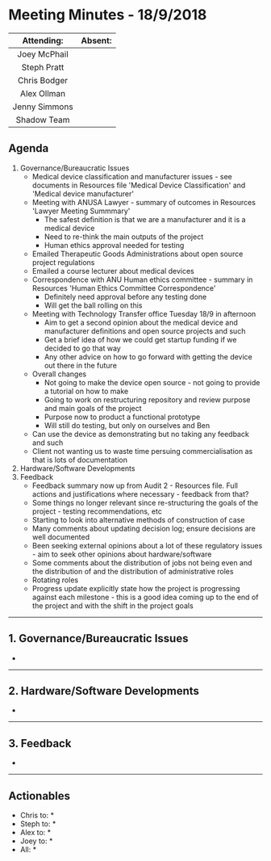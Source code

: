 # Meeting Minutes - 18/9/2018

| Attending: | Absent: |
| :---: | :---: |
| Joey McPhail | |
| Steph Pratt | |
| Chris Bodger | |
| Alex Ollman | |
| Jenny Simmons | |
| Shadow Team | |

## Agenda
1. Governance/Bureaucratic Issues
   * Medical device classification and manufacturer issues - see documents in Resources file 'Medical Device Classification' and 'Medical device manufacturer'
   * Meeting with ANUSA Lawyer - summary of outcomes in Resources 'Lawyer Meeting Summmary'
     * The safest definition is that we are a manufacturer and it is a medical device
     * Need to re-think the main outputs of the project
     * Human ethics approval needed for testing
   * Emailed Therapeutic Goods Administrations about open source project regulations
   * Emailed a course lecturer about medical devices 
   * Correspondence with ANU Human ethics committee - summary in Resources 'Human Ethics Committee Correspondence' 
     * Definitely need approval before any testing done
     * Will get the ball rolling on this
   * Meeting with Technology Transfer office Tuesday 18/9 in afternoon
     * Aim to get a second opinion about the medical device and manufacturer definitions and open source projects and such
     * Get a brief idea of how we could get startup funding if we decided to go that way
     * Any other advice on how to go forward with getting the device out there in the future
   * Overall changes
     * Not going to make the device open source - not going to provide a tutorial on how to make
     * Going to work on restructuring repository and review purpose and main goals of the project
     * Purpose now to product a functional prototype
     * Will still do testing, but only on ourselves and Ben
   * Can use the device as demonstrating but no taking any feedback and such
   * Client not wanting us to waste time persuing commercialisation as that is lots of documentation 
2. Hardware/Software Developments
3. Feedback 
   * Feedback summary now up from Audit 2 - Resources file. Full actions and justifications where necessary - feedback from that?
   * Some things no longer relevant since re-structuring the goals of the project - testing recommendations, etc
   * Starting to look into alternative methods of construction of case
   * Many comments about updating decision log; ensure decisions are well documented
   * Been seeking external opinions about a lot of these regulatory issues - aim to seek other opinions about hardware/software
   * Some comments about the distribution of jobs not being even and the distribution of and the distribution of administrative roles
   * Rotating roles
   * Progress update explicitly state how the project is progressing against each milestone - this is a good idea coming up to the end of the project and with the shift in the project goals

---

## 1. Governance/Bureaucratic Issues
* 

---

## 2. Hardware/Software Developments
* 

---

## 3. Feedback
* 

---

## Actionables
* Chris to:
  *
* Steph to:
  *
* Alex to:
  *
* Joey to:
  *
* All:
  *
